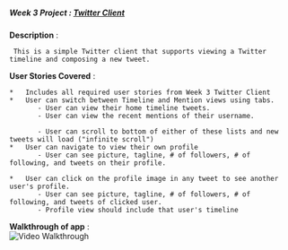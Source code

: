 
##### **Week 3 Project** : [Twitter Client](https://yahoo.jiveon.com/docs/DOC-3187)



**Description** : <br>
     
     This is a simple Twitter client that supports viewing a Twitter timeline and composing a new tweet.
    

**User Stories Covered** :
    
    *   Includes all required user stories from Week 3 Twitter Client
    *   User can switch between Timeline and Mention views using tabs.
           - User can view their home timeline tweets.
           - User can view the recent mentions of their username.

           - User can scroll to bottom of either of these lists and new tweets will load ("infinite scroll")
    *   User can navigate to view their own profile
           - User can see picture, tagline, # of followers, # of following, and tweets on their profile.

    *   User can click on the profile image in any tweet to see another user's profile.
           - User can see picture, tagline, # of followers, # of following, and tweets of clicked user.
           - Profile view should include that user's timeline
    
**Walkthrough of app** :<br>
 ![Video Walkthrough](TwitterClient_Proj_04.gif) 
